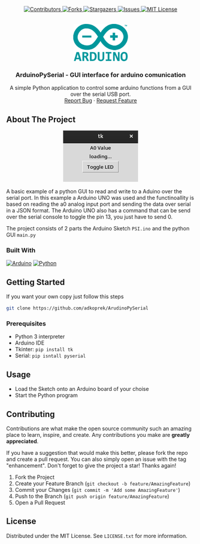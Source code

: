 <a name="readme-top"></a>

<p align="center">
  <a href="https://github.com/adkoprek/ArudinoPySerial/graphs/contributors">
	  <img src="https://img.shields.io/github/contributors/adkoprek/ArudinoPySerial.svg?style=for-the-badge" alt="Contributors">
  </a>
  <a href="https://github.com/adkoprek/ArudinoPySerial/network/members">
	  <img src="https://img.shields.io/github/forks/adkoprek/ArudinoPySerial.svg?style=for-the-badge" alt="Forks">
  </a>
  <a href="https://github.com/adkoprek/ArudinoPySerial/stargazers">
	  <img src="https://img.shields.io/github/stars/adkoprek/ArudinoPySerial.svg?style=for-the-badge" alt="Stargazers">
  </a>
  <a href="https://github.com/adkoprek/ArudinoPySerial/issues">
	  <img src="https://img.shields.io/github/issues/adkoprek/ArudinoPySerial.svg?style=for-the-badge" alt="Issues">
  </a>
  <a href="https://github.com/adkoprek/ArudinoPySerial/blob/master/LICENSE.txt">
	  <img src="https://img.shields.io/github/license/adkoprek/ArudinoPySerial.svg?style=for-the-badge" alt="MIT License">
  </a>
</p>


<br />
<div align="center">
  <a href="https://github.com/adkoprek/ArudinoPySerial">
    <img src="assets/logo.svg" alt="Logo" height="100">
  </a>

  <h3 align="center">ArduinoPySerial - GUI interface for arduino comunication</h3>

  <p align="center">
    A simple Python application to control some arduino functions from a GUI over the serial USB port.
    <br>
    <a href="https://github.com/adkoprek/USA/issues/new?labels=bug&template=bug-report---.md">Report Bug</a>
    ·
    <a href="https://github.com/adkoprek/USA/issues/new?labels=enhancement&template=feature-request---.md">Request Feature</a>
  </p>
</div>

<!-- ABOUT THE PROJECT -->
## About The Project

<p align="center">
  <img src="assets/screenshot.png" alt="Screenshot"/>
</p>

A basic example of a python GUI to read and write to a Aduino over the serial port. In this example a Arduino UNO was used and the functinoallity is based on reading the a0 analog input port and sending the data over serial in a JSON format. The Arduino UNO also has a command that can be send over the serial console to toggle the pin 13, you just have to send 0.

The project consists of 2 parts the Arduino Sketch `PSI.ino` and the python GUI `main.py`
### Built With

[![Arduino][INO.js]][INO-url]
[![Python][PY.js]][PY-url]

<!-- GETTING STARTED -->
## Getting Started

If you want your own copy just follow this steps

```bash
git clone https://github.com/adkoprek/ArudinoPySerial
```

### Prerequisites
  - Python 3 interpreter
  - Arduino IDE
  - Tkinter: `pip install tk`
  - Serial: `pip isntall pyserial`

## Usage

  - Load the Sketch onto an Arduino board of your choise
  - Start the Python program

## Contributing

Contributions are what make the open source community such an amazing place to learn, inspire, and create. Any contributions you make are **greatly appreciated**.

If you have a suggestion that would make this better, please fork the repo and create a pull request. You can also simply open an issue with the tag "enhancement".
Don't forget to give the project a star! Thanks again!

1. Fork the Project
2. Create your Feature Branch (`git checkout -b feature/AmazingFeature`)
3. Commit your Changes (`git commit -m 'Add some AmazingFeature'`)
4. Push to the Branch (`git push origin feature/AmazingFeature`)
5. Open a Pull Request

## License

Distributed under the MIT License. See `LICENSE.txt` for more information.

[INO.js]: https://img.shields.io/badge/Arduino-00979D?style=for-the-badge&logo=Arduino&logoColor=white
[INO-url]: https://www.arduino.cc/
[PY.js]: https://img.shields.io/badge/Python-FFD43B?style=for-the-badge&logo=python&logoColor=blue
[PY-url]: https://python.org
